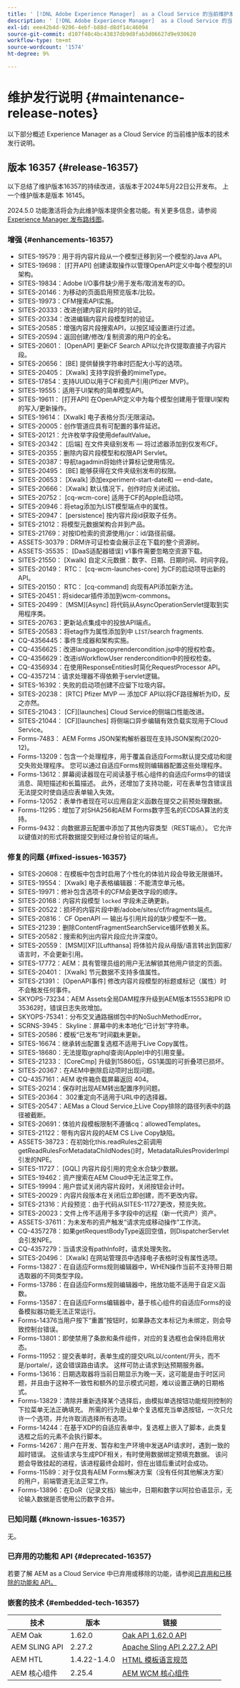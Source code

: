 ```yaml
---
title: ' [!DNL Adobe Experience Manager]  as a Cloud Service 的当前维护发行说明。'
description: ' [!DNL Adobe Experience Manager]  as a Cloud Service 的当前维护发行说明。'
exl-id: eee42b4d-9206-4ebf-b88d-d8df14c46094
source-git-commit: d107f40c4bc43837db9d8fab3d06627d9e930620
workflow-type: tm+mt
source-wordcount: '1574'
ht-degree: 9%

---
```


# 维护发行说明 {#maintenance-release-notes}

以下部分概述 Experience Manager as a Cloud Service 的当前维护版本的技术发行说明。

## 版本 16357 {#release-16357}

以下总结了维护版本16357的持续改进，该版本于2024年5月22日公开发布。 上一个维护版本是版本 16145。

2024.5.0 功能激活将会为此维护版本提供全套功能。有关更多信息，请参阅[ Experience Manager 发布路线图](https://experienceleague.adobe.com/zh-hans/docs/experience-manager-release-information/aem-release-updates/update-releases-roadmap)。

### 增强 {#enhancements-16357}

* SITES-19579：用于将内容片段从一个模型迁移到另一个模型的Java API。
* SITES-19698： [打开API] 创建读取操作以管理OpenAPI定义中每个模型的UI架构。
* SITES-19834：Adobe I/O事件缺少用于发布/取消发布的ID。
* SITES-20146：为移动的页面启用预览版本/比较。
* SITES-19973：CFM搜索API实施。
* SITES-20333：改进创建内容片段时的验证。
* SITES-20334：改进编辑内容片段模型时的验证。
* SITES-20585：增强内容片段搜索API，以按区域设置进行过滤。
* SITES-20594：返回创建/修改/复制资源的用户的全名。
* SITES-20601： [OpenAPI] 更新CF Search API以允许仅提取直接子内容片段。
* SITES-20656： [BE] 提供替换字符串时匹配大小写的选项。
* SITES-20405： [Xwalk] 支持字段折叠的mimeType。
* SITES-17854：支持UUID以用于CF和资产引用(Pfizer MVP)。
* SITES-19555：适用于UI架构的简单模型API。
* SITES-19611： [打开API] 在OpenAPI定义中为每个模型创建用于管理UI架构的写入/更新操作。
* SITES-19614： [Xwalk] 电子表格分页/无限滚动。
* SITES-20005：创作管道应具有可配置的事件延迟。
* SITES-20121：允许枚举字段使用defaultValue。
* SITES-20342： [后端] 在文件夹级别发布 — 将过滤器添加到仅发布CF。
* SITES-20355：删除内容片段模型和权限API Servlet。
* SITES-20387：导航tagadmin将始终计算标记使用情况。
* SITES-20495： [BE] 能够获得在文件夹级别发布的权限。
* SITES-20653： [Xwalk] 添加experiment-start-date和 — end-date。
* SITES-20666： [Xwalk] 默认情况下，创作时应关闭试验。
* SITES-20752： [cq-wcm-core] 适用于CF的Apple启动项。
* SITES-20946：将etag添加为LIST模型端点中的属性。
* SITES-20947： [persistence] 按内容片段id获取子任务。
* SITES-21012：将模型元数据架构合并到产品。
* SITES-21769：对按ID检索的资源使用/jcr：id/路径前缀。
* ASSETS-30379：DRM许可证检查会展示正在下载的整个资源树。
* ASSETS-35535： [DaaS适配器错误] v1事件需要忽略空资源下载。
* SITES-21550： [Xwalk] 自定义元数据：数字、日期、日期时间、时间字段。
* SITES-20149： RTC： [cq-wcm-launches-core] 为CF的启动项导出新的API。
* SITES-20150： RTC： [cq-command] 向现有API添加新方法。
* SITES-20451：将sidecar插件添加到wcm-commons。
* SITES-20499： [MSM][Async] 将代码从AsyncOperationServlet提取到实用程序类。
* SITES-20763：更新站点集成中的投放API端点。
* SITES-20583：将etag作为属性添加到中 `LIST`/search fragments.
* CQ-4356445：事件生成器和架构实施。
* CQ-4356625：改进languagecopyrendercondition.jsp中的授权检查。
* CQ-4356629：改进isWorkflowUser rendercondition中的授权检查。
* CQ-4356934：在使用ResponseEntities时简化RequestProcessor API。
* CQ-4357214：请求处理器不得依赖于servlet逻辑。
* SITES-16392：失败的启动项创建不应留下垃圾内容。
* SITES-20238： [RTC] Pfizer MVP — 添加CF API以将CF路径解析为ID，反之亦然。
* SITES-21043： [CF][launches] Cloud Service的侧端口性能改进。
* SITES-21044： [CF][launches] 将侧端口异步编辑有效负载实现用于Cloud Service。
* Forms-7483： AEM Forms JSON架构解析器现在支持JSON架构(2020-12)。
* Forms-13209：包含一个处理程序，用于覆盖自适应Forms默认提交成功和提交失败处理程序。 您可以通过自适应Forms规则编辑器配置这些处理程序。
* Forms-13612：屏幕阅读器现在可阅读基于核心组件的自适应Forms中的错误消息、简短描述和长篇描述。 此外，还增加了支持功能，可在表单包含错误且无法提交时使自适应表单输入失效。
* Forms-12052：表单作者现在可以应用自定义函数在提交之前预处理数据。
* Forms-11295：增加了对SHA256和AEM Forms数字签名的ECDSA算法的支持。
* Forms-9432：向数据源云配置中添加了其他内容类型（REST端点）。 它允许以键值对的形式将数据提交到经过身份验证的端点。

### 修复的问题 {#fixed-issues-16357}

* SITES-20608：在模板中包含时启用了个性化的体验片段会导致无限循环。
* SITES-19554： [Xwalk] 电子表格编辑器：不能清空单元格。
* SITES-19971：修补包含选项卡的CFM会更改字段的顺序。
* SITES-20168：内容片段模型 `locked` 字段未正确更新。
* SITES-20522：损坏的内容片段中断/adobe/sites/cf/fragments端点。
* SITES-20816： CF OpenAPI — 输出与引用片段的缺少模型不一致。
* SITES-21239：删除ContentFragmentSearchService循环依赖关系。
* SITES-20582：搜索和列出内容片段应允许深度0。
* SITES-20559： [MSM][XF][Lufthansa] 将体验片段从母版/语言转出到国家/语言时，不会更新引用。
* SITES-17772：AEM：具有管理员组的用户无法解锁其他用户锁定的页面。
* SITES-20401： [Xwalk] 节元数据不支持多值属性。
* SITES-21391： [OpenAPI事件] 修改内容片段模型的标题或标记（属性）时不会触发任何事件。
* SKYOPS-73234：AEM Assets全局DAM程序升级到AEM版本15553和PR ID 35362时，错误日志失败增加。
* SKYOPS-75341：分布交叉通路捆绑包中的NoSuchMethodError。
* SCRNS-3945： Skyline：屏幕中的未本地化“已计划”字符串。
* SITES-20586：模板“已发布”时间戳未更新。
* SITES-16674：继承转出配置复选框不适用于Live Copy属性。
* SITES-18680：无法提取graphql查询(Apple)中的引用变量。
* SITES-21233： [CoreCmp] 升级到15860后，GS1美国的可折叠项已损坏。
* SITES-20367：在AEM中删除启动项时出现问题。
* CQ-4357161：AEM 收件箱负载屏幕返回 404。
* SITES-20214：保存时出现AEM转出配置序列问题。
* SITES-20364： 302重定向不适用于URL中的选择器。
* SITES-20547：AEMas a Cloud Service上Live Copy排除的路径列表中的路径被截断。
* SITES-20691：体验片段模板限制不遵循cq：allowedTemplates。
* SITES-21122：带有内容片段的AEM CS Live Copy缺陷。
* ASSETS-38723：在初始化this.readRules之前调用getReadRulesForMetadataChildNodes()时，MetadataRulesProviderImpl引发的NPE。
* SITES-11727： [GQL] 内容片段引用的完全水合缺少数据。
* SITES-19462：资产搜索在AEM Cloud中无法正常工作。
* SITES-19994：用户尝试关闭内容片段时，关闭按钮会计时。
* SITES-20029：内容片段版本在关闭后立即创建，而不更改内容。
* SITES-21316：片段预览：由于代码从SITES-11727更改，预览失败。
* SITES-20023：文件上传不适用于多字段中的远程（新一代资产）资产。
* ASSETS-37611：为未发布的资产触发“请求完成移动操作”工作流。
* CQ-4357278：如果getRequestBodyType返回空值，则DispatcherServlet会引发NPE。
* CQ-4357279：当请求没有pathInfo时，请求处理失败。
* SITES-20496： [Xwalk] 在网站管理员中选择电子表格时没有属性选项。
* Forms-13827：在自适应Forms规则编辑器中，WHEN操作当前不支持带日期选取器的不同类型字段。
* Forms-13786：在自适应Forms规则编辑器中，拖放功能不适用于自定义函数。
* Forms-13587：在自适应Forms编辑器中，基于核心组件的自适应Forms的设备模拟器功能无法正常运行。
* Forms-14376当用户按下“重置”按钮时，如果静态文本标记为未绑定，则会导致控制台错误。
* Forms-13801：即使禁用了条款和条件组件，对应的复选框也会保持启用状态。
* Forms-11952：提交表单时，表单生成的提交URL以/content/开头，而不是/portale/，这会错误路由请求。 这样可防止请求到达预期服务器。
* Forms-13616：日期选取器将当前日期显示为晚一天，这可能是由于时区问题，并且由于这种不一致性和额外的显示模式问题，难以设置正确的日期格式。
* Forms-13829：清除并重新选择某个选择后，由模拟单选按钮功能规则控制的下拉菜单无法正确填充。 所需的行为是让单个复选框充当单选按钮，一次只允许一个选项，并允许取消选择所有选项。
* Forms-14244：在基于XDP的自适应表单中，复选框上嵌入了脚本，此类复选框之后的元素不会执行脚本。
* Forms-14267：用户在开发、暂存和生产环境中发送API请求时，遇到一致的超时错误。 这些请求与生成PDF相关，有时使用数据绑定预填充数据。 该问题会导致挂起的进程，该进程最终会超时，但在出错后重试时会成功。
* Forms-11589：对于仅具有AEM Forms解决方案（没有任何其他解决方案）的用户，前端管道无法正常工作。
* Forms-13896：在DoR（记录文档）输出中，日期和数字以阿拉伯语显示，无论输入数据是否使用公历数字合并。

### 已知问题 {#known-issues-16357}

无。

### 已弃用的功能和 API {#deprecated-16357}

若要了解 AEM as a Cloud Service 中已弃用或移除的功能，请参阅[已弃用和已移除的功能和 API。](/help/release-notes/deprecated-removed-features.md)

### 嵌套的技术 {#embedded-tech-16357}

| 技术 | 版本 | 链接 |
|---|---|---|
| AEM Oak | 1.62.0 | [Oak API 1.62.0 API](https://www.javadoc.io/doc/org.apache.jackrabbit/oak-api/1.62.0/index.html) |
| AEM SLING API | 2.27.2 | [Apache Sling API 2.27.2 API](https://www.javadoc.io/doc/org.apache.sling/org.apache.sling.api/latest/index.html) |
| AEM HTL | 1.4.22-1.4.0 | [HTML 模板语言规范](https://github.com/adobe/htl-spec) |
| AEM 核心组件 | 2.25.4 | [AEM WCM 核心组件](https://github.com/adobe/aem-core-wcm-components) |

